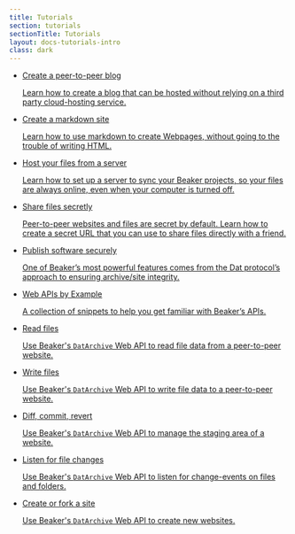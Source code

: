 ```yaml
---
title: Tutorials
section: tutorials
sectionTitle: Tutorials
layout: docs-tutorials-intro
class: dark
---
```


<div class="tutorials callout">
  <ul class="tutorials-list">
    <li class="tutorial">
      <a href="/docs/tutorials/create-a-blog.html">
        <div class="heading">
          <i class="purple fa fa-pencil"></i>
          <span>Create a peer-to-peer blog</span>
        </div>
        <p>
          Learn how to create a blog that can be hosted without relying on a third party cloud-hosting service.
        </p>
      </a>
    </li>
    <li class="tutorial">
      <a href="/docs/tutorials/create-a-markdown-site.html">
        <div class="heading">
          <i class="purple fa fa-pencil"></i>
          <span>Create a markdown site</span>
        </div>
        <p>
          Learn how to use markdown to create Webpages, without going to the trouble of writing HTML.
        </p>
      </a>
    </li>
    <li class="tutorial">
      <a href="/docs/tutorials/host-outside-of-beaker.html">
        <div class="heading">
          <i class="orange fa fa-terminal"></i>
          <span>Host your files from a server</span>
        </div>
        <p>
          Learn how to set up a server to sync your Beaker projects, so your files are always online, even when your computer is turned off.
        </p>
      </a>
    </li>
    <li class="tutorial">
      <a href="/docs/tutorials/share-files-secretly.html">
        <div class="heading">
          <i class="green fa fa-link"></i>
          <span>Share files secretly</span>
        </div>
        <p>
          Peer-to-peer websites and files are secret by default. Learn how to create a secret URL that you can use to share files directly with a friend.
        </p>
      </a>
    </li>
    <li class="tutorial">
      <a href="/docs/tutorials/publish-software-securely.html">
        <div class="heading">
          <i class="green fa fa-link"></i>
          <span>Publish software securely</span>
        </div>
        <p>
          One of Beaker’s most powerful features comes from the Dat protocol’s approach to ensuring archive/site integrity.
        </p>
      </a>
    </li>
    <li class="tutorial">
      <a href="/docs/apis/by-example.html">
        <div class="heading">
          <i class="teal fa fa-code"></i>
          <span>Web APIs by Example</span>
        </div>
        <p>
          A collection of snippets to help you get familiar with Beaker’s APIs.
        </p>
      </a>
    </li>
    <li class="tutorial">
      <a href="/docs/tutorials/read-site-files.html">
        <div class="heading">
          <i class="teal fa fa-code"></i>
          <span>Read files</span>
        </div>
        <p>
          Use Beaker's <code>DatArchive</code> Web API to read file data from a peer-to-peer website.
        </p>
      </a>
    </li>
    <li class="tutorial">
      <a href="/docs/tutorials/write-site-files.html">
        <div class="heading">
          <i class="teal fa fa-code"></i>
          <span>Write files</span>
        </div>
        <p>
          Use Beaker's <code>DatArchive</code> Web API to write file data to a peer-to-peer website.
        </p>
      </a>
    </li>
    <li class="tutorial">
      <a href="/docs/tutorials/diff-commit-revert.html">
        <div class="heading">
          <i class="teal fa fa-code"></i>
          <span>Diff, commit, revert</span>
        </div>
        <p>
          Use Beaker's <code>DatArchive</code> Web API to manage the staging area of a website.
        </p>
      </a>
    </li>
    <li class="tutorial">
      <a href="/docs/tutorials/listen-for-file-changes.html">
        <div class="heading">
          <i class="teal fa fa-code"></i>
          <span>Listen for file changes</span>
        </div>
        <p>
          Use Beaker's <code>DatArchive</code> Web API to listen for change-events on files and folders.
        </p>
      </a>
    </li>
    <li class="tutorial">
      <a href="/docs/tutorials/create-or-fork-a-site.html">
        <div class="heading">
          <i class="teal fa fa-code"></i>
          <span>Create or fork a site</span>
        </div>
        <p>
          Use Beaker's <code>DatArchive</code> Web API to create new websites.
        </p>
      </a>
    </li>
  </ul>
</div>

